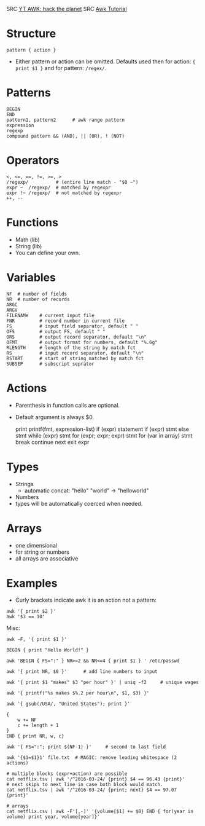 SRC [YT AWK: hack the planet](https://www.youtube.com/watch?v=43BNFcOdBlY)
SRC [Awk Tutorial](https://blog.jpalardy.com/posts/awk-tutorial-part-1/)

# Structure

    pattern { action }
    
* Either pattern or action can be omitted. Defaults used then for action: `{ print $1 }` and for pattern: `/regex/`.

# Patterns
    
    BEGIN
    END
    pattern1, pattern2      # awk range pattern
    expression
    regexp 
    compound pattern && (AND), || (OR), ! (NOT)

# Operators

    <, <=, ==, !=, >=, >
    /regexp/          # (entire line match - "$0 ~")
    expr ~  /regexp/  # matched by regexpr  
    expr !~ /regexp/  # not matched by regexpr
    ++, --
    
# Functions
* Math (lib)
* String (lib)
* You can define your own.

# Variables
    
    NF  # number of fields
    NR  # number of records
    ARGC
    ARGV
    FILENAMe    # current input file
    FNR         # record number in current file
    FS          # input field separator, default " "
    OFS         # output FS, default " "
    ORS         # output record separator, default "\n"
    OFMT        # output format for numbers, default "%.6g"
    RLENGTH     # length of the string by match fct
    RS          # input record separator, default "\n"
    RSTART      # start of string matched by match fct
    SUBSEP      # subscript seprator

# Actions

* Parenthesis in function calls are optional.
* Default argument is always $0.

    print
    printf(fmt, expression-list)
    if (expr) statement
    if (expr)  stmt else stmt
    while (expr) stmt
    for (expr; expr; expr) stmt
    for (var in array) stmt
    break
    continue
    next
    exit expr

# Types
* Strings
  * automatic concat: "hello" "world" -> "helloworld"
* Numbers
* types will be automatically coerced when needed.

# Arrays
* one dimensional
* for string or numbers
* all arrays are associative

# Examples

* Curly brackets indicate awk it is an action not a pattern:

```
awk '{ print $2 }'
awk '$3 == 10'
```

Misc:
    
    awk -F, '{ print $1 }'
    
    BEGIN { print "Hello World!" }
    
    awk 'BEGIN { FS=":" } NR>=2 && NR<=4 { print $1 } ' /etc/passwd

    awk '{ print NR, $0 }'      # add line numbers to input
    
    awk '{ print $1 "makes" $3 "per hour" }' | uniq -f2     # unique wages
    
    awk '{ printf("%s makes $%.2 per hour\n", $1, $3) }'
    
    awk '{ gsub(/USA/, "United States"); print }'
    
    {
        w += NF
        c += length + 1
    }
    END { print NR, w, c}
    
    awk '{ FS=":"; print $(NF-1) }'     # second to last field

    awk '{$1=$1}1' file.txt  # MAGIC: remove leading whitespace (2 actions)
    
    # multiple blocks (expr+action) are possible
    cat netflix.tsv | awk '/^2016-03-24/ {print} $4 == 96.43 {print}'
    # next skips to next line in case both block would match.
    cat netflix.tsv | awk '/^2016-03-24/ {print; next} $4 == 97.07 {print}'
    
    # arrays
    cat netflix.csv | awk -F'[,-]' '{volume[$1] += $8} END { for(year in volume) print year, volume[year]}'
